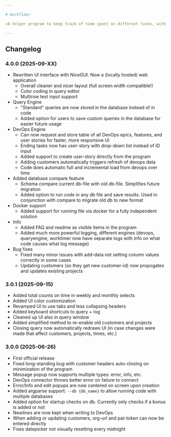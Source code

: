 ```yaml
---

# WorkTimer

>A helper program to keep track of time spent on different tasks, with built-in DevOps integration.

---
```


## Changelog

### 4.0.0 (2025-09-XX)
- Rewritten UI interface with NiceGUI. Now a (locally hosted) web application
  - Overall cleaner and nicer layout (full screen width compatible!)
  - Color coding in query editor
  - Multirow text input support
- Query Engine
  - "Standard" queries are now stored in the database instead of in code
  - Added option for users to save custom queries in the database for easier future usage
- DevOps Engine
  - Can now request and store table of all DevOps epics, features, and user stories for faster, more responsive UI
  - Ending tasks now has user-story with drop-down list instead of ID input
  - Added support to create user-story directly from the program
  - Adding customers automatically triggers refresh of devops data
  - Code does automatic full and incremental load from devops over time
- Added database compare feature
  - Schema compare current db-file with old db-file. Simplifies future migration
  - Added option to run code in any db file and save results. Used in conjunction with compare to migrate old db to new format
- Docker support
  - Added support for running file via docker for a fully independent solution
- Info
  - Added FAQ and readme as visible items in the program
  - Added much more powerful logging, different engines (devops, queryengine, worktimer now have separate logs with info on what code causes what log message)
- Bug fixes
  - Fixed many minor issues with add-data not setting column values correctly in some cases
  - Updating customers (so they get new customer-id) now propogates and updates existing projects

### 3.0.1 (2025-09-15)
- Added total counts on time in weekly and monthly selects
- Added UI color customization
- Revamped UI to use tabs and less collapsing headers
- Added keyboard shortcuts to query + log
- Cleaned up UI also in query window
- Added simplified method to re-enable old customers and projects
- Closing query now automatically redraws UI (in case changes were made that affect customers, projects, times, etc.)

### 3.0.0 (2025-06-26)
- First official release
- Fixed long-standing bug with customer headers auto-closing on minimization of the program
- Message popup now supports multiple types: error, info, etc.
- DevOps connector throws better error on failure to connect
- Error/Info and edit popups are now centered on screen upon creation
- Added argparse support: `--db {db_name}` to allow running code with multiple databases
- Added option for startup checks on db. Currently only checks if a bonus is added or not
- Newlines are now kept when writing to DevOps
- When adding or updating customers, org-url and pat-token can now be entered directly
- Fixes datepicker not visually resetting every midnight